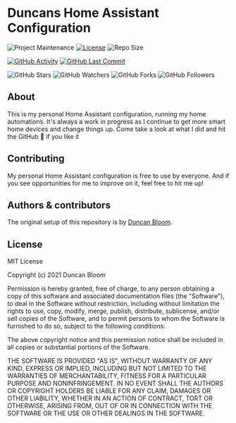 # Duncans Home Assistant Configuration

![Project Maintenance][maintenance-shield]
[![License][license-shield]][license]
![Repo Size][size-shield]

[![GitHub Activity][commits-shield]][commits]
[![GitHub Last Commit][last-commit-shield]][commits]

![GitHub Stars][stars-shield]
![GitHub Watchers][watchers-shield]
![GitHub Forks][forks-shield]
![GitHub Followers][followers-shield]

## About

This is my personal Home Assistant configuration, running my home automations.
It's always a work in progress as I continue to get more smart home devices and change things up.
Come take a look at what I did and hit the GitHub :star2: if you like it

## Contributing

My personal Home Assistant configuration is free to use by everyone. And if you see opportunities for me to improve on it, feel free to hit me up!

## Authors & contributors

The original setup of this repository is by [Duncan Bloom][dbloom86].

## License

MIT License

Copyright (c) 2021 Duncan Bloom

Permission is hereby granted, free of charge, to any person obtaining a copy
of this software and associated documentation files (the "Software"), to deal
in the Software without restriction, including without limitation the rights
to use, copy, modify, merge, publish, distribute, sublicense, and/or sell
copies of the Software, and to permit persons to whom the Software is
furnished to do so, subject to the following conditions:

The above copyright notice and this permission notice shall be included in all
copies or substantial portions of the Software.

THE SOFTWARE IS PROVIDED "AS IS", WITHOUT WARRANTY OF ANY KIND, EXPRESS OR
IMPLIED, INCLUDING BUT NOT LIMITED TO THE WARRANTIES OF MERCHANTABILITY,
FITNESS FOR A PARTICULAR PURPOSE AND NONINFRINGEMENT. IN NO EVENT SHALL THE
AUTHORS OR COPYRIGHT HOLDERS BE LIABLE FOR ANY CLAIM, DAMAGES OR OTHER
LIABILITY, WHETHER IN AN ACTION OF CONTRACT, TORT OR OTHERWISE, ARISING FROM,
OUT OF OR IN CONNECTION WITH THE SOFTWARE OR THE USE OR OTHER DEALINGS IN THE
SOFTWARE.

[commits-shield]: https://img.shields.io/github/commit-activity/m/dbloom86/homeassistant?style=plastic
[commits]: https://github.com/dbloom86/HomeAssistant/commits/master
[dbloom86]: https://github.com/dbloom86
[home-assistant]: https://home-assistant.io
[license-shield]: https://img.shields.io/github/license/dbloom86/homeassistant?style=plastic
[license]: https://github.com/dbloom86/HomeAssistant/blob/master/LICENSE
[maintenance-shield]: https://img.shields.io/maintenance/yes/2023?style=plastic
[last-commit-shield]: https://img.shields.io/github/last-commit/dbloom86/homeassistant?style=plastic
[stars-shield]: https://img.shields.io/github/stars/dbloom86/homeassistant?style=social
[forks-shield]: https://img.shields.io/github/forks/dbloom86/homeassistant?style=social
[watchers-shield]: https://img.shields.io/github/watchers/dbloom86/homeassistant?style=social
[followers-shield]: https://img.shields.io/github/followers/dbloom86?style=social
[size-shield]: https://img.shields.io/github/repo-size/dbloom86/homeassistant?style=plastic